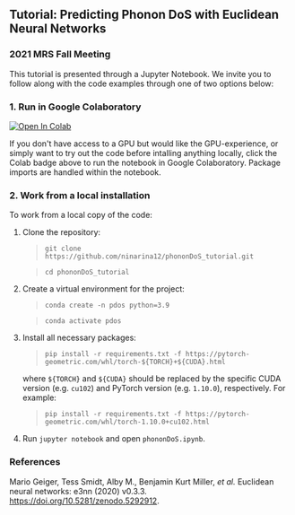 ## Tutorial: Predicting Phonon DoS with Euclidean Neural Networks
### 2021 MRS Fall Meeting

This tutorial is presented through a Jupyter Notebook. We invite you to follow along with the code examples through one of two options below:

### 1. Run in Google Colaboratory
[![Open In Colab](https://colab.research.google.com/assets/colab-badge.svg)](https://colab.research.google.com/github/ninarina12/phononDoS_tutorial/blob/main/phononDoS_colab.ipynb)

If you don't have access to a GPU but would like the GPU-experience, or simply want to try out the code before intalling anything locally, click the Colab badge above to run the notebook in Google Colaboratory. Package imports are handled within the notebook.

### 2. Work from a local installation
To work from a local copy of the code:

1. Clone the repository:
	> `git clone https://github.com/ninarina12/phononDoS_tutorial.git`

	> `cd phononDoS_tutorial`

2. Create a virtual environment for the project:
	> `conda create -n pdos python=3.9`

	> `conda activate pdos`

3. Install all necessary packages:
	> `pip install -r requirements.txt -f https://pytorch-geometric.com/whl/torch-${TORCH}+${CUDA}.html`

	where `${TORCH}` and `${CUDA}` should be replaced by the specific CUDA version (e.g. `cu102`) and PyTorch version (e.g. `1.10.0`), respectively. For example:

	> `pip install -r requirements.txt -f https://pytorch-geometric.com/whl/torch-1.10.0+cu102.html`

4. Run `jupyter notebook` and open `phononDoS.ipynb`.

### References
Mario Geiger, Tess Smidt, Alby M., Benjamin Kurt Miller, *et al.* Euclidean neural networks: e3nn (2020) v0.3.3. https://doi.org/10.5281/zenodo.5292912.